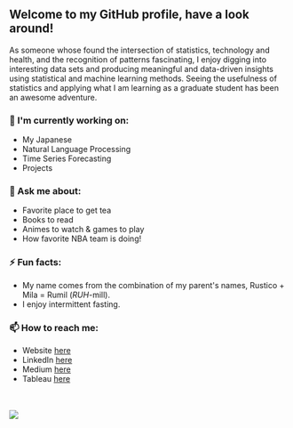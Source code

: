 ## Welcome to my GitHub profile, have a look around!

As someone whose found the intersection of statistics, technology and health, and the recognition of patterns fascinating, I enjoy digging into interesting data sets and 
producing meaningful and data-driven insights using statistical and machine learning methods. Seeing the usefulness of statistics and applying what I am learning as a graduate student has been an awesome adventure. 


### 🌱 I'm currently working on:
- My Japanese 
- Natural Language Processing 
- Time Series Forecasting 
- Projects


### 💬 Ask me about:
 - Favorite place to get tea
 - Books to read
 - Animes to watch & games to play
 - How favorite NBA team is doing!

### ⚡ Fun facts: 
- My name comes from the combination of my parent's names, Rustico + Mila = Rumil (*RUH*-mill). 
- I enjoy intermittent fasting.

### 📫 How to reach me: 
-  Website [here](https://rumillegaspi.org/) 
-  LinkedIn [here](https://www.linkedin.com/in/rumil96/) 
-  Medium [here](https://rumil.medium.com/)
-  Tableau [here](https://public.tableau.com/profile/rumil5127#!/)


<br />
<br />
<img src="https://github-readme-stats.vercel.app/api?username=rlegaspi562&&show_icons=true&title_color=ffffff&icon_color=bb2acf&text_color=daf7dc&bg_color=151515">

